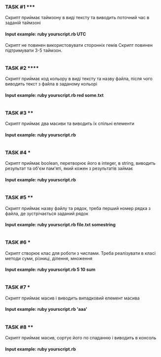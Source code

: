 ### TASK #1 ***
Скрипт приймає таймзону в виді тексту та виводить поточний час в заданій таймзоні
#### Input example: ruby yourscript.rb UTC 
Скрипт не повинен використовувати сторонніх гемів
Скрипт повинен підтримувати 3-5 таймзон.
#
#
### TASK #2 ****
Скрипт приймає код кольору в виді тексту та назву файла, після чого виводить текст з файла в заданому кольорі
#### Input example: ruby yourscript.rb red some.txt
#
#
### TASK #3 **
Скрипт приймає два масиви та виводить їх спільні елементи
#### Input example: ruby yourscript.rb <array1> <array2>
#
#
### TASK #4 *
Скрипт приймає boolean, перетворює його в integer, в string, виводить результат та об'єм пам'яті, який кожен з результатів займає
#### Input example: ruby yourscript.rb <array1> <array2>
#
#
### TASK #5 **
Скрипт приймає назву файлу та рядок, треба перший номер рядка з файла, де зустрічається заданий рядок
#### Input example: ruby yourscript.rb file.txt somestring
#
#
### TASK #6 *
Скрипт створює клас для роботи з числами. Треба реалізувати в класі методи суми, різниці, ділення, множення
#### Input example: ruby yourscript.rb 5 10 sum
#
#
### TASK #7 *
Скрипт приймає масив і виводить випадковий елемент масива
#### Input example: ruby yourscript.rb <array> 'aaa'
#
#
### TASK #8 **
Скрипт приймає масив, сортує його по спаданню і виводить в консоль
#### Input example: ruby yourscript.rb <array>
